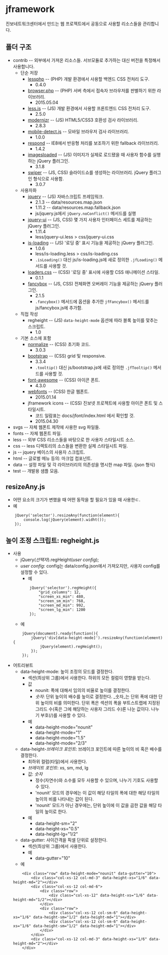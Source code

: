 jframework
==========

진보네트워크센터에서 만드는 웹 프로젝트에서 공동으로 사용할 리소스들을 관리합니다.

폴더 구조
---------

* contrib -- 외부에서 가져온 리소스들. 서브모듈로 추가하는 대신 버전을 특정해서 사용합니다.
	* 단순 저장
		* [lessphp](http://leafo.net/lessphp/) -- (PHP) 개발 환경에서 사용할 백엔드 CSS 전처리 도구.
			* 0.4.0
		* [browser.php](http://chrisschuld.com/projects/browser-php-detecting-a-users-browser-from-php.html) -- (PHP) 서버 측에서 접속자 브라우저를 판별하기 위한 라이브러리.
			* 2015.05.04
		* [less.js](http://lesscss.org) -- (JS) 개발 환경에서 사용할 프론트엔드 CSS 전처리 도구.
			* 2.5.0
		* [modernizr](http://modernizr.com) -- (JS) HTML5/CSS3 호환성 검사 라이브러리.
			* 2.8.3
		* [mobile-detect.js](http://hgoebl.github.io/mobile-detect.js/) -- 모바일 브라우저 검사 라이브러리.
			* 1.0.0
		* [respond](https://github.com/scottjehl/Respond) -- IE8에서 반응형 처리를 보조하기 위한 fallback 라이브러리.
			* 1.4.2
		* [imagesloaded](http://imagesloaded.desandro.com/) -- (JS) 이미지가 실제로 로드됐을 때 사용자 함수를 실행하는 jQuery 플러그인.
			* 3.1.8
		* [swiper](http://www.idangero.us/swiper/) -- (JS, CSS) 슬라이드쇼를 생성하는 라이브러리. jQuery 플러그인 형식으로 사용함.
			* 3.0.7
	* 사용자화
		* [jquery](http://jquery.com) -- (JS) 자바스크립트 프레임워크.
			* 2.1.3 -- data/resources.map.json
			* 1.11.2 -- data/resources.map.fallback.json
			* js/jquery.js에서 `jQuery.noConflict()` 메서드를 실행
		* [jquery-ui](http://jqueryui.com) -- (JS, CSS) 몇 가지 사용자 인터페이스 세트를 제공하는 jQuery 플러그인.
			* 1.11.4
			* less/jquery-ui.less > css/jquery-ui.css
		* [is-loading](http://hekigan.github.io/is-loading/) -- (JS) '로딩 중' 표시 기능을 제공하는 jQuery 플러그인.
			* 1.0.6
			* less/is-loading.less > css/is-loading.css
			* `.isLoading()` 대신 js/is-loading.js에 새로 정의한 `.jfLoading()` 메서드를 사용할 것.
		* [loaders.css](http://connoratherton.com/loaders) -- (CSS) '로딩 중' 표시에 사용할 CSS 애니메이션 스타일.
			* 0.1.1
		* [fancybox](http://fancyapps.com) -- (JS, CSS) 전체화면 오버레이 기능을 제공하는 jQuery 플러그인.
			* 2.1.5
			* `.fancybox()` 메서드에 옵션을 추가한 `jfFancybox()` 메서드를 js/fancybox.js에 추가함.
	* 직접 작성
		* regheight -- (JS) `data-height-mode` 옵션에 따라 블록 높이를 맟추는 스크립트.
			* 1.0
	* 기본 소스에 포함	
		* [normalize](https://github.com/necolas/normalize.css) -- (CSS) 초기화 코드.
			* 3.0.3
		* [bootstrap](https://github.com/twbs/bootstrap) -- (CSS) grid 및 responsive.
			* 3.3.4
			* `.tooltip()` 대신 js/bootstrap.js에 새로 정의한 `.jfTooltip()` 메서드를 사용할 것.
		* [font-awesome](https://github.com/FortAwesome/Font-Awesome) -- (CSS) 아이콘 폰트.
			* 4.3.0
		* [webfonts](https://github.com/singihae/Webfonts) -- (CSS) 한글 웹폰트.
			* 2015.01.14
		* jframework icons -- (CSS) 진보넷 프로젝트에 사용할 아이콘 폰트 및 스타일시트.
			* 코드 일람표는 docs/jfont/index.html 에서 확인할 것.
			* 2015.04.30
* svgs -- 자체 웹폰트 제작에 사용한 svg 파일들.
* fonts -- 자체 웹폰트 파일.
* less -- 외부 CSS 리소스들을 바탕으로 한 사용자 스타일시트 소스.
* css -- less 디렉토리의 소스들을 변환한 실제 스타일시트 파일.
* js -- jquery 베이스의 사용자 스크립트.
* html -- 글로벌 메뉴 등의: 마크업 컴포넌트.
* data -- 설정 파일 및 각 라이브러리의 의존성을 명시한 map 파일. (json 형식)
* test -- 개발용 샘플 모음.

resizeAny.js
------------
* 어떤 요소의 크기가 변했을 때 어떤 동작을 할 필요가 있을 때 사용한ㄷ.
* 예
```{.javascript}
	jQuery('selector').resizeAny(function(element){
		console.log(jQuery(element).widht());
	});
```

높이 조정 스크립트: regheight.js
------------------------------
* 사용
	* jQuery(_선택자_).regHeight(_user config_);
	* _user config_: config는 data/config.json에서 가져오지만, 사용자 config를 설정할 수 있다.
		* 예
		```{.javascript}
			jQuery('selector').regHeight({
				"grid_columns": 12,
				"screen_xs_min": 480,
				"screen_sm_min": 768,
				"screen_md_min": 992,
				"screen_lg_min": 1200 
			});
		```
	* 예
	```{.javascript}
		jQuery(document).ready(function(){
			jQuery('div[data-height-mode]').resizeAny(function(element){
				jQuery(element).regHeight();
			});
		});
	```
* 어트리뷰트
	* data-height-mode: 높이 조정의 모드를 결정한다.
		* 섹션(최상위 그룹)에서 사용한다. 하위의 모든 컬럼이 영향을 받는다.
		* 값
			* nounit: 폭에 대해서 임의의 비율로 높이를 결정한다.
			* _숫자_: 단위 높이의 배수를 높이로 결정한다. _숫자_는 단위 폭에 대한 단위 높이의 비를 의미한다. 단위 폭은 섹션의 폭을 부트스트랩에 지정된 그리드 수(혹은 그에 해당하는 사용자 그리드 수)론 나눈 값이다. 나누기 부호(/)를 사용할 수 있다.
		* 예
			* data-height-mode="nounit"
			* data-height-mode="1"
			* data-height-mode="1.5"
			* data-height-mode="2/3"
	* data-height-_브레이크 포인트_: 브레이크 포인트에 따른 높이의 비 혹은 배수를 결정한다.
		* 최하위 컬럼(타일)에서 사용한다.
		* _브레이트 포인트_: xs, sm, md, lg
		* 값: _숫자_
			* 정수(자연수)와 소수를 모두 사용할 수 있으며, 나누기 기호도 사용할 수 있다.
			* 'nounit' 모드의 경우에는 이 값이 해당 타일의 폭에 대한 해당 타일의 높이의 비를 나타내는 값이 된다.
			* 'nounit' 모드가 아닌 경우에는, 단위 높이에 이 값을 곱한 값을 해당 타일의 높이로 한다.
		* 예
			* data-height-sm="2"
			* data-height-xs="0.5"
			* data-height-lg="1/2"
	* data-gutter: 사이간격을 픽셀 단위로 설정한다.
		* 섹션(최상위 그룹)에서 사용한다.
		* 예
			* data-gutter="10"
	* 예
	```{.html}
		<div class="row" data-height-mode="nounit" data-gutter="10">
			<div class="col-xs-12 col-md-3" data-height-xs="1/6" data-height-md="2"></div>
			<div class="col-xs-12 col-md-6">
				<div class="row">
					<div class="col-xs-12" data-height-xs="1/6" data-height-md="1/2"></div>
				</div>
				<div class="row">
					<div class="col-xs-12 col-sm-6" data-height-xs="1/6" data-height-sm="1/2" data-height-md="1"></div>
					<div class="col-xs-12 col-sm-6" data-height-xs="1/6" data-height-sm="1/2" data-height-md="1"></div>
				</div>
			</div>
			<div class="col-xs-12 col-md-3" data-height-xs="1/6" data-height-md="2"></div>
		</div>
	```
